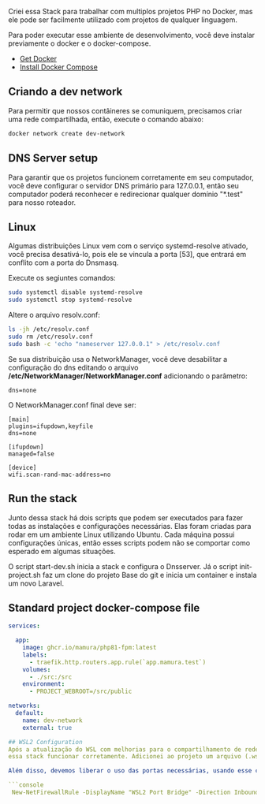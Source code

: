Criei essa Stack para trabalhar com multiplos projetos PHP no Docker, mas ele pode ser facilmente utilizado com projetos de qualquer linguagem.

Para poder executar esse ambiente de desenvolvimento, você deve instalar previamente o docker e o docker-compose.

- [Get Docker](https://docs.docker.com/get-docker/)
- [Install Docker Compose](https://docs.docker.com/compose/install/)

## Criando a dev network
Para permitir que nossos contâineres se comuniquem, precisamos criar uma rede compartilhada, então, execute o comando abaixo:

```bash
docker network create dev-network
```

## DNS Server setup
Para garantir que os projetos funcionem corretamente em seu computador, você deve configurar o servidor DNS primário para 127.0.0.1, então seu computador poderá reconhecer e redirecionar qualquer domínio "*.test" para nosso roteador.

## Linux
Algumas distribuições Linux vem com o serviço systemd-resolve ativado, você precisa desativá-lo, pois ele se vincula a porta [53], que entrará em conflito com a porta do Dnsmasq.

Execute os segiuntes comandos:
```bash
sudo systemctl disable systemd-resolve
sudo systemctl stop systemd-resolve
```

Altere o arquivo resolv.conf:
```bash
ls -jh /etc/resolv.conf
sudo rm /etc/resolv.conf
sudo bash -c 'echo "nameserver 127.0.0.1" > /etc/resolv.conf
```

Se sua distribuição usa o NetworkManager, você deve desabilitar a configuração do dns editando o arquivo **/etc/NetworkManager/NetworkManager.conf** adicionando o parâmetro:
```console
dns=none
```

O NetworkManager.conf final deve ser:
```console
[main]
plugins=ifupdown,keyfile
dns=none

[ifupdown]
managed=false

[device]
wifi.scan-rand-mac-address=no
```

## Run the stack
Junto dessa stack há dois scripts que podem ser executados para fazer todas as instalações e configurações necessárias. Elas foram criadas para rodar em um ambiente Linux utilizando Ubuntu. Cada máquina possui configurações únicas, então esses scripts podem não se comportar como esperado em algumas situações.

O script start-dev.sh inicia a stack e configura o Dnsserver. Já o script init-project.sh faz um clone do projeto Base do git e inicia um container e instala um novo Laravel.

## Standard project docker-compose file
```yaml
services:

  app:
    image: ghcr.io/mamura/php81-fpm:latest
    labels:
      - traefik.http.routers.app.rule(`app.mamura.test`)
    volumes:
      - ./src:/src
    environment:
      - PROJECT_WEBROOT=/src/public

networks:
  default:
    name: dev-network
    external: true

## WSL2 Configuration
Após a atualização do WSL com melhorias para o compartilhamento de redes entre o Linux e Windows, tivemos algumas novas configurações para fazer
essa stack funcionar corretamente. Adicionei ao projeto um arquivo (.wslconfig) que deve ser adicionadono ao diretório do seu usuário no windows (C:\Users\<NOME_USUARIO>).

Além disso, devemos liberar o uso das portas necessárias, usando esse comando no Terminal do Windows:

```console
 New-NetFirewallRule -DisplayName "WSL2 Port Bridge" -Direction Inbound -Action Allow -Protocol TCP -LocalPort 80,443,10000,3000,5000
 ```
      